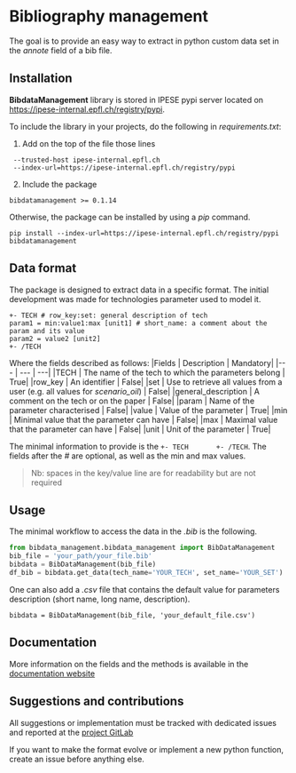 # Bibliography management

The goal is to provide an easy way to extract in python custom data set in the *annote* field of a bib file.

## Installation

**BibdataManagement** library is stored in IPESE pypi server located on https://ipese-internal.epfl.ch/registry/pypi.

To include the library in your projects, do the following in _requirements.txt_:
1. Add on the top of the file those lines
 ```
  --trusted-host ipese-internal.epfl.ch  
  --index-url=https://ipese-internal.epfl.ch/registry/pypi
 ```
2. Include the package 
```
bibdatamanagement >= 0.1.14
```

Otherwise, the package can be installed by using a _pip_ command.  
```
pip install --index-url=https://ipese-internal.epfl.ch/registry/pypi bibdatamanagement
```

## Data format

The package is designed to extract data in a specific format. The initial development was made for technologies parameter
used to model it.
```
+- TECH # row_key:set: general description of tech
param1 = min:value1:max [unit1] # short_name: a comment about the param and its value
param2 = value2 [unit2]
+- /TECH
```
Where the fields described as follows:
|Fields | Description | Mandatory|
|--- | --- | ---|
|TECH | The name of the tech to which the parameters belong | True|
|row_key | An identifier | False|
|set | Use to retrieve all values from a user (e.g. all values for   *scenario_oil*) | False|
|general_description | A comment on the tech or on the paper | False|
|param | Name of the parameter characterised | False|
|value | Value of the parameter | True|
|min | Minimal value that the parameter can have | False|
|max | Maximal value that the parameter can have | False|
|unit | Unit of the parameter | True|

The minimal information to provide is the `+- TECH       +- /TECH`. The fields after the _#_ are optional, as well as
the min and max values.

> Nb: spaces in the key/value line are for readability but are not required

## Usage

The minimal workflow to access the data in the _.bib_ is the following.

```python
from bibdata_management.bibdata_management import BibDataManagement
bib_file = 'your_path/your_file.bib'
bibdata = BibDataManagement(bib_file)
df_bib = bibdata.get_data(tech_name='YOUR_TECH', set_name='YOUR_SET')
```

One can also add a _.csv_ file that contains the default value for parameters description (short name, long name, description).
```{python}
bibdata = BibDataManagement(bib_file, 'your_default_file.csv')
```

## Documentation

More information on the fields and the methods is available in the [documentation website](https://ipese-internal.epfl.ch/docs/bibdatamanagement/)

## Suggestions and contributions

All suggestions or implementation must be tracked with dedicated issues and reported at the [project GitLab](https://gitlab.epfl.ch/ipese/bibdatamanagement/bibdata-package/issues) 

If you want to make the format evolve or implement a new python function, create an issue before anything else.
